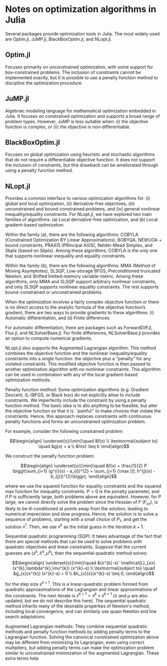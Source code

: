 # Notes on optimization algorithms in Julia
Several packages provide optimization tools in Julia. The most widely used are Optim.jl, JuMP.jl, BlackBoxOptim.jl, and NLopt.jl.

## Optim.jl
Focuses primarily on unconstrained optimization, with some support for box-constrained problems. The inclusion of constraints cannot be implemented exactly, but it is possible to use a penalty function method to discipline the optimization procedure.

## JuMP.jl 
Algebraic modeling language for mathematical optimization embedded in Julia. It focuses on constrained optimization and supports a broad range of problem types. However, JuMP is less suitable when: (i) the objective function is complex, or (ii) the objective is non-differentiable.

## BlackBoxOptim.jl 
Focuses on global optimization using heuristic and stochastic algorithms that do not require a differentiable objective function. It does not support the inclusion of constraints, but this drawback can be ameliorated through using a penalty function method.

## NLopt.jl 
Provides a common interface to various optimization algorithms for: (i) global and local optimization, (ii) derivative-free objectives, (iii) unconstrained and bound-constrained problems, and (iv) general nonlinear inequality/equality constraints.
For NLopt.jl, we have explored two main families of algorithms: (a) Local derivative-free optimization, and (b) Local gradient-based optimization.

Within the family (a), there are the following algorithms: COBYLA (Constrained Optimization BY Linear Approximations), BOBYQA, NEWUOA + bound constraints, PRAXIS (PRincipal AXIS), Nelder-Mead Simplex, and Sbplx (based on Sbplx). Among these algorithms, COBYLA is the only one that supports nonlinear inequality and equality constraints.

Within the family (b), there are the following algorithms: MMA (Method of Moving Asymptotes), SLSQP, Low-storage BFGS, Preconditioned truncated Newton, and Shifted limited-memory variable-metric. Among these algorithms, only MMA and SLSQP support arbitrary nonlinear constraints, and only SLSQP supports nonlinear equality constraints. The rest supports bound-constrained or unconstrained problems.

When the optimization involves a fairly complex objective function or there is no direct access to the analytic formula of the objective function’s gradient, there are two ways to provide gradients to these algorithms: (i) Automatic differentiation, and (ii) Finite differences.

For automatic differentiation, there are packages such as ForwardDiff.jl, Flux.jl, and NLSolverBase.jl. For finite differences, NLSolverBase.jl provides an option to compute numerical gradients.  

NLopt.jl also supports the Augmented Lagrangian algorithm. This method combines the objective function and the nonlinear inequality/equality constraints into a single function: the objective plus a “penalty” for any violated constraints. This modified objective function is then passed to another optimization algorithm with no nonlinear constraints. This algorithm can be used in combination with any of the local gradient-based optimization methods.

Penalty function method: Some optimization algorithms (e.g. Gradient Descent, (L-)BFGS, or Black box) do not explicitly allow to include constraints. We imperfectly include the constraint by using a penalty function method. The basic idea is to allo anything to be feasible, but alter the objective function so that it is ``painful'' to make choices that violate the constraints. Hence, this approach replaces constraints with continuous penalty functions and forms an unconstrained optimization problem.

For example, consider the following constrained problem:

$$\begin{align}
\underset{x}{\min}\quad  
&f(x) \\
\textnormal{subject to} \quad
&g(x) = a \\
&h(x) \leq b
\end{align}$$

We construct the penalty function problem:

$$\begin{align}
\underset{x}{\min}\quad  
&f(x) + \frac{1}{2} P \biggl(\sum_{i=1} (g^{i}(x) - a_{i})^{2} + \sum_{j=1} (\max [0, h^{j}(x) - b_{j}])^{2}\biggr),
\end{align}$$

where we use the squared function for equality constraints and the squared max function for inequality constraints. $P>0$ is the penalty parameter, and if P is sufficiently large, both problems above are equivalent. However, for $P$ large, we cannot directly solve the problem since the Hessian of $F$ ($F_{xx}$), is likely to be ill-conditioned at points away from the solution, leading to numerical imprecision and slow progress. Hence, the solution is to solve a sequence of problems, starting with a small choice of $P_{1}$, and get the solution $x^{1}$. Then, we use $x^{k}$ as the initial guess in the iteration $k+1$.

Sequential quadratic programming (SQP): It takes advantage of the fact that there are special methods that can be used to solve problems with quadratic objectives and linear constraints. Suppose that the current guesses are $(x^{k}, \lambda^{k}, \mu^{k})$, then the sequential quadratic method solves:

$$\begin{align}
\underset{s}{\min}\quad  
&(x^{k}-s)' \mathcal{L}_{xx}(x^{k},\lambda^{k},\mu^{k}) (x^{k}-s)  \\
\textnormal{subject to} \quad
&g_{x}(x^{k}) (x^{k}-s) = 0 \\
&h_{x}(x)(x^{k}-s) \leq 0,
\end{align}$$

for the step size $s^{k+1}$. This is a linear-quadratic problem formed from quadratic approaximations of the Lagrangian and linear approximations of the constraints. The next iterate is $x^{k+1} = x^{k}+s^{k+1}$ ($\lambda$ and $\mu$ are also updated, but we do not describe this here). The sequential quadratic method inherits many of the desirable properties of Newton's method, including local convergence, and can similarly use quasi-Newton and line search adaptations.

Augmented Lagrangian methods: They combine sequential quadratic methods and penalty function methods by adding penalty terms to the Lagrangian function. Solving the canonical constrained optimization above may be different from minimizing its Lagrangian, even using correct multipliers, but adding penalty terms can make the optimization problem similar to unconstrained minimization of the augmented Lagrangian. These extra terms help  
